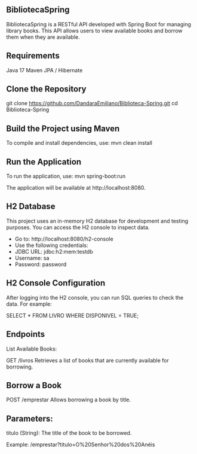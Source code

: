 ## BibliotecaSpring
BibliotecaSpring is a RESTful API developed with Spring Boot for managing library books. This API allows users to view available books and borrow them when they are available.

## Requirements
Java 17
Maven
JPA / Hibernate

## Clone the Repository
git clone https://github.com/DandaraEmiliano/Biblioteca-Spring.git
cd Biblioteca-Spring

## Build the Project using Maven
To compile and install dependencies, use:
mvn clean install

## Run the Application
To run the application, use:
mvn spring-boot:run

The application will be available at http://localhost:8080.

## H2 Database
This project uses an in-memory H2 database for development and testing purposes. You can access the H2 console to inspect data.

- Go to: http://localhost:8080/h2-console
- Use the following credentials:
- JDBC URL: jdbc:h2:mem:testdb
- Username: sa
- Password: password

## H2 Console Configuration
After logging into the H2 console, you can run SQL queries to check the data. For example:

SELECT * FROM LIVRO WHERE DISPONIVEL = TRUE;

## Endpoints
List Available Books:

GET /livros
Retrieves a list of books that are currently available for borrowing.

## Borrow a Book
POST /emprestar
Allows borrowing a book by title.

## Parameters:
titulo (String): The title of the book to be borrowed.

Example: /emprestar?titulo=O%20Senhor%20dos%20Anéis
